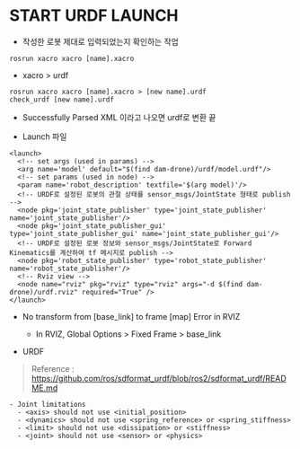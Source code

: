 START URDF LAUNCH
===

- 작성한 로봇 제대로 입력되었는지 확인하는 작업
```
rosrun xacro xacro [name].xacro
```

- xacro > urdf 
```
rosrun xacro xacro [name].xacro > [new name].urdf
check_urdf [new name].urdf
```
  - Successfully Parsed XML 이라고 나오면 urdf로 변환 끝

- Launch 파일
```
<launch>
  <!-- set args (used in params) -->
  <arg name='model' default="$(find dam-drone)/urdf/model.urdf"/>
  <!-- set params (used in node) -->
  <param name='robot_description' textfile='$(arg model)'/>
  <!-- URDF로 설정된 로봇의 관절 상태를 sensor_msgs/JointState 형태로 publish -->
  <node pkg='joint_state_publisher' type='joint_state_publisher' name='joint_state_publisher'/>
  <node pkg='joint_state_publisher_gui' type='joint_state_publisher_gui' name='joint_state_publisher_gui'/>
  <!-- URDF로 설정된 로봇 정보와 sensor_msgs/JointState로 Forward Kinematics를 계산하여 tf 메시지로 publish -->
  <node pkg='robot_state_publisher' type='robot_state_publisher' name='robot_state_publisher'/>
  <!-- Rviz view -->
  <node name="rviz" pkg="rviz" type="rviz" args="-d $(find dam-drone)/urdf.rviz" required="True" />
</launch>
```

- No transform from [base_link] to frame [map] Error in RVIZ
  - In RVIZ, Global Options > Fixed Frame > base_link

- URDF
> Reference : https://github.com/ros/sdformat_urdf/blob/ros2/sdformat_urdf/README.md

    - Joint limitations
      - <axis> should not use <initial_position>
      - <dynamics> should not use <spring_reference> or <spring_stiffness>
      - <limit> should not use <dissipation> or <stiffness>
      - <joint> should not use <sensor> or <physics>
